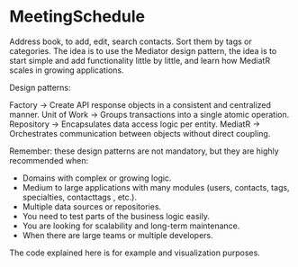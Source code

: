 # MeetingSchedule
Address book, to add, edit, search contacts. Sort them by tags or categories. The idea is to use the Mediator design pattern, the idea is to start simple and add functionality little by little, and learn how MediatR scales in growing applications.

Design patterns:

Factory →	Create API response objects in a consistent and centralized manner.
Unit of Work →	Groups transactions into a single atomic operation.
Repository →	Encapsulates data access logic per entity.
MediatR →	Orchestrates communication between objects without direct coupling.

Remember: these design patterns are not mandatory, but they are highly recommended when:

- Domains with complex or growing logic.
- Medium to large applications with many modules (users, contacts, tags, specialties, contacttags , etc.).
- Multiple data sources or repositories.
- You need to test parts of the business logic easily.
- You are looking for scalability and long-term maintenance.
- When there are large teams or multiple developers.

The code explained here is for example and visualization purposes.

